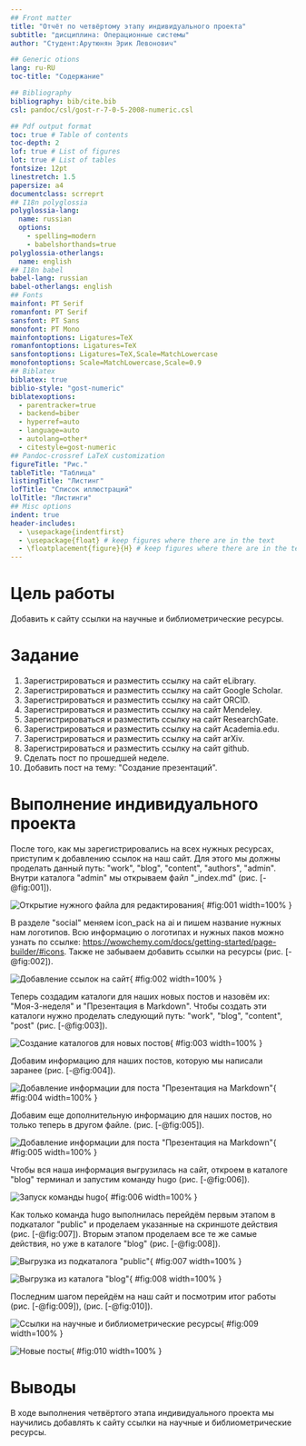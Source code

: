 ```yaml
---
## Front matter
title: "Отчёт по четвёртому этапу индивидуального проекта"
subtitle: "дисциплина: Операционные системы"
author: "Студент:Арутюнян Эрик Левонович"

## Generic otions
lang: ru-RU
toc-title: "Содержание"

## Bibliography
bibliography: bib/cite.bib
csl: pandoc/csl/gost-r-7-0-5-2008-numeric.csl

## Pdf output format
toc: true # Table of contents
toc-depth: 2
lof: true # List of figures
lot: true # List of tables
fontsize: 12pt
linestretch: 1.5
papersize: a4
documentclass: scrreprt
## I18n polyglossia
polyglossia-lang:
  name: russian
  options:
	- spelling=modern
	- babelshorthands=true
polyglossia-otherlangs:
  name: english
## I18n babel
babel-lang: russian
babel-otherlangs: english
## Fonts
mainfont: PT Serif
romanfont: PT Serif
sansfont: PT Sans
monofont: PT Mono
mainfontoptions: Ligatures=TeX
romanfontoptions: Ligatures=TeX
sansfontoptions: Ligatures=TeX,Scale=MatchLowercase
monofontoptions: Scale=MatchLowercase,Scale=0.9
## Biblatex
biblatex: true
biblio-style: "gost-numeric"
biblatexoptions:
  - parentracker=true
  - backend=biber
  - hyperref=auto
  - language=auto
  - autolang=other*
  - citestyle=gost-numeric
## Pandoc-crossref LaTeX customization
figureTitle: "Рис."
tableTitle: "Таблица"
listingTitle: "Листинг"
lofTitle: "Список иллюстраций"
lolTitle: "Листинги"
## Misc options
indent: true
header-includes:
  - \usepackage{indentfirst}
  - \usepackage{float} # keep figures where there are in the text
  - \floatplacement{figure}{H} # keep figures where there are in the text
---
```


# Цель работы

Добавить к сайту ссылки на научные и библиометрические ресурсы.

# Задание

1. Зарегистрироваться и разместить ссылку на сайт eLibrary.
2. Зарегистрироваться и разместить ссылку на сайт Google Scholar.
3. Зарегистрироваться и разместить ссылку на сайт ORCID.
4. Зарегистрироваться и разместить ссылку на сайт Mendeley.
6. Зарегистрироваться и разместить ссылку на сайт ResearchGate.
7. Зарегистрироваться и разместить ссылку на сайт Academia.edu.
8. Зарегистрироваться и разместить ссылку на сайт arXiv.
9. Зарегистрироваться и разместить ссылку на сайт github.
10. Сделать пост по прошедшей неделе.
11. Добавить пост на тему: "Создание презентаций".

# Выполнение индивидуального проекта

После того, как мы зарегистрировались на всех нужных ресурсах, приступим к добавлению ссылок на наш сайт. Для этого мы должны проделать данный путь: "work", "blog", "content", "authors", "admin". Внутри каталога "admin" мы открываем файл "_index.md" (рис. [-@fig:001]).

![Открытие нужного файла для редактирования](image/1.png){ #fig:001 width=100% }

В разделе "social" меняем icon_pack на ai и пишем название нужных нам логотипов. Всю информацию о логотипах и нужных паков можно узнать по ссылке: https://wowchemy.com/docs/getting-started/page-builder/#icons. Также не забываем добавить ссылки на ресурсы (рис. [-@fig:002]).

![Добавление ссылок на сайт](image/2.png){ #fig:002 width=100% }

Теперь создадим каталоги для наших новых постов и назовём их: "Моя-3-неделя" и "Презентация в Markdown". Чтобы создать эти каталоги нужно проделать следующий путь: "work", "blog", "content", "post" (рис. [-@fig:003]).

![Создание каталогов для новых постов](image/3.png){ #fig:003 width=100% }

Добавим информацию для наших постов, которую мы написали заранее (рис. [-@fig:004]).

![Добавление информации для поста "Презентация на Markdown"](image/4.png){ #fig:004 width=100% }

Добавим еще дополнительную информацию для наших постов, но только теперь в другом файле. (рис. [-@fig:005]).

![Добавление информации для поста "Презентация на Markdown"](image/5.png){ #fig:005 width=100% }

Чтобы вся наша информация выгрузилась на сайт, откроем в каталоге "blog" терминал и запустим команду hugo (рис. [-@fig:006]).

![Запуск команды hugo](image/6.png){ #fig:006 width=100% }

Как только команда hugo выполнилась перейдём первым этапом в подкаталог "public" и проделаем указанные на скриншоте действия (рис. [-@fig:007]). Вторым этапом проделаем все те же самые действия, но уже в каталоге "blog" (рис. [-@fig:008]).

![Выгрузка из подкаталога "public"](image/7.png){ #fig:007 width=100% }
	
![Выгрузка из каталога "blog"](image/8.png){ #fig:008 width=100% }

Последним шагом перейдём на наш сайт и посмотрим итог работы (рис. [-@fig:009]), (рис. [-@fig:010]).

![Ссылки на научные и библиометрические ресурсы](image/9.png){ #fig:009 width=100% }

![Новые посты](image/10.png){ #fig:010 width=100% }

# Выводы

В ходе выполнения четвёртого этапа индивидуального проекта мы научились добавлять к сайту ссылки на научные и библиометрические ресурсы.
